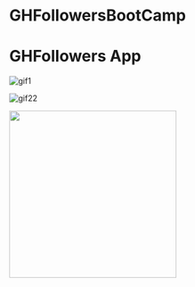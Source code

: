 # GHFollowersBootCamp

<h1> GHFollowers App</h1>

![gif1](https://user-images.githubusercontent.com/45595606/211362366-b51b96c6-ab46-4ba1-a89b-3910211aaa09.gif)

![gif22](https://user-images.githubusercontent.com/45595606/211364478-e149dd6e-0f86-47c2-9bf4-7a5c68bb4785.gif)


<img src="[https://media.giphy.com/media/vFKqnCdLPNOKc/giphy.gif](https://user-images.githubusercontent.com/45595606/211364478-e149dd6e-0f86-47c2-9bf4-7a5c68bb4785.gif)" width="300" />



